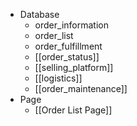- Database
	- order_information
	- order_list
	- order_fulfillment
	- [[order_status]]
	- [[selling_platform]]
	- [[logistics]]
	- [[order_maintenance]]
- Page
	- [[Order List Page]]